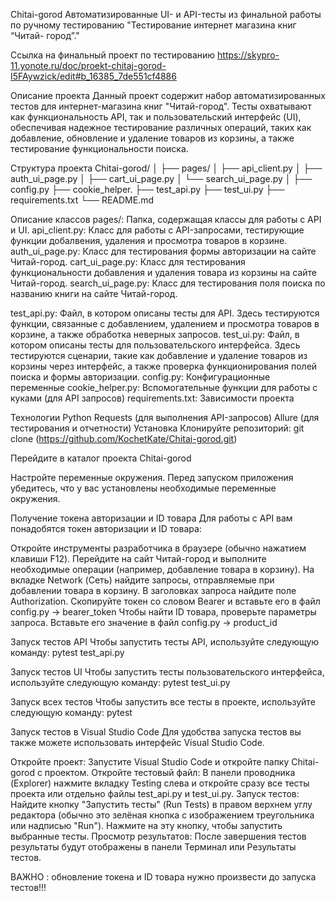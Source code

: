 Chitai-gorod
Автоматизированные UI- и API-тесты из финальной работы по ручному тестированию "Тестирование интернет магазина книг “Читай- город”."

Ссылка на финальный проект по тестированию
https://skypro-11.yonote.ru/doc/proekt-chitaj-gorod-I5FAywzick/edit#b_16385_7de551cf4886

Описание проекта
Данный проект содержит набор автоматизированных тестов для интернет-магазина книг "Читай-город". Тесты охватывают как функциональность API, так и пользовательский интерфейс (UI), обеспечивая надежное тестирование различных операций, таких как добавление, обновление и удаление товаров из корзины, а также тестирование функциональности поиска.

Структура проекта
Chitai-gorod/
│
├── pages/
│   ├── api_client.py
│   ├── auth_ui_page.py
│   ├── cart_ui_page.py
│   └── search_ui_page.py
│
├── config.py
├── cookie_helper.
├── test_api.py
├── test_ui.py
├── requirements.txt
└── README.md

Описание классов
pages/: Папка, содержащая классы для работы с API и UI.
api_client.py: Класс для работы с API-запросами, тестирующие функции добалвения, удаления и просмотра товаров в корзине.
auth_ui_page.py: Класс для тестирования формы авторизации на сайте Читай-город.
cart_ui_page.py: Класс для тестирования функциональности добавления и удаления товара из корзины на сайте Читай-город.
search_ui_page.py: Класс для тестирования поля поиска по названию книги на сайте Читай-город.

test_api.py: Файл, в котором описаны тесты для API. Здесь тестируются функции, связанные с добавлением, удалением и просмотра товаров в корзине, а также обработка неверных запросов.
test_ui.py: Файл, в котором описаны тесты для пользовательского интерфейса. Здесь тестируются сценарии, такие как добавление и удаление товаров из корзины через интерфейс, а также проверка функционирования полей поиска и формы авторизации.
config.py: Конфигурационные переменные
cookie_helper.py: Вспомогательные функции для работы с куками (для API запросов)
requirements.txt: Зависимости проекта

Технологии
Python
Requests (для выполнения API-запросов)
Allure (для тестирования и отчетности)
Установка
Клонируйте репозиторий: git clone (https://github.com/KochetKate/Chitai-gorod.git)

Перейдите в каталог проекта Chitai-gorod

Настройте переменные окружения. Перед запуском приложения убедитесь, что у вас установлены необходимые переменные окружения.

Получение токена авторизации и ID товара
Для работы с API вам понадобятся токен авторизации и ID товара:

Откройте инструменты разработчика в браузере (обычно нажатием клавиши F12).
Перейдите на сайт Читай-город и выполните необходимые операции (например, добавление товара в корзину).
На вкладке Network (Сеть) найдите запросы, отправляемые при добавлении товара в корзину.
В заголовках запроса найдите поле Authorization. Скопируйте токен со словом Bearer и вставьте его в файл config.py -> bearer_token
Чтобы найти ID товара, проверьте параметры запроса. Вставьте его значение в файл config.py -> product_id

Запуск тестов API
Чтобы запустить тесты API, используйте следующую команду: pytest test_api.py

Запуск тестов UI
Чтобы запустить тесты пользовательского интерфейса, используйте следующую команду: pytest test_ui.py

Запуск всех тестов
Чтобы запустить все тесты в проекте, используйте следующую команду: pytest

Запуск тестов в Visual Studio Code
Для удобства запуска тестов вы также можете использовать интерфейс Visual Studio Code.

Откройте проект: Запустите Visual Studio Code и откройте папку Chitai-gorod с проектом.
Откройте тестовый файл: В панели проводника (Explorer) нажмите вкладку Testing слева и откройте сразу все тесты проекта или отдельно файлы test_api.py и test_ui.py.
Запуск тестов:
Найдите кнопку "Запустить тесты" (Run Tests) в правом верхнем углу редактора (обычно это зелёная кнопка с изображением треугольника или надписью "Run").
Нажмите на эту кнопку, чтобы запустить выбранные тесты.
Просмотр результатов: После завершения тестов результаты будут отображены в панели Терминал или Результаты тестов.

ВАЖНО : обновление токена и ID товара нужно произвести до запуска тестов!!!
